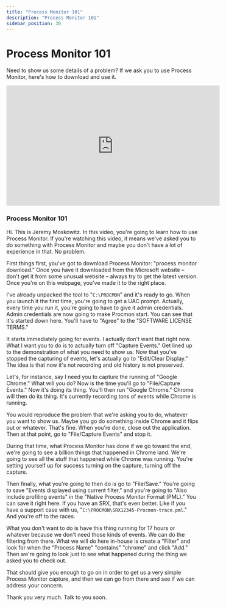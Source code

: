 ```yaml
---
title: "Process Monitor 101"
description: "Process Monitor 101"
sidebar_position: 30
---
```


# Process Monitor 101

Need to show us some details of a problem? If we ask you to use Process Monitor, here's how to
download and use it.

<iframe width="560" height="315" src="https://www.youtube.com/embed/Q-PljXDTTIw" title="Process Monitor 101" frameborder="0" allow="accelerometer; autoplay; clipboard-write; encrypted-media; gyroscope; picture-in-picture; web-share" allowfullscreen="1"></iframe>

### Process Monitor 101

Hi. This is Jeremy Moskowitz. In this video, you're going to learn how to use Process Monitor. If
you're watching this video, it means we've asked you to do something with Process Monitor and maybe
you don't have a lot of experience in that. No problem.

First things first, you've got to download Process Monitor: "process monitor download." Once you
have it downloaded from the Microsoft website – don't get it from some unusual website – always try
to get the latest version. Once you're on this webpage, you've made it to the right place.

I've already unpacked the tool to "`C:\PROCMON`" and it's ready to go. When you launch it the first
time, you're going to get a UAC prompt. Actually, every time you run it, you're going to have to
give it admin credentials. Admin credentials are now going to make Procmon start. You can see that
it's started down here. You'll have to "Agree" to the "SOFTWARE LICENSE TERMS."

It starts immediately going for events. I actually don't want that right now. What I want you to do
is to actually turn off "Capture Events." Get lined up to the demonstration of what you need to show
us. Now that you've stopped the capturing of events, let's actually go to "Edit/Clear Display." The
idea is that now it's not recording and old history is not preserved.

Let's, for instance, say I need you to capture the running of "Google Chrome." What will you do? Now
is the time you'll go to "File/Capture Events." Now it's doing its thing. You'll then run "Google
Chrome." Chrome will then do its thing. It's currently recording tons of events while Chrome is
running.

You would reproduce the problem that we're asking you to do, whatever you want to show us. Maybe you
go do something inside Chrome and it flips out or whatever. That's fine. When you're done, close out
the application. Then at that point, go to "File/Capture Events" and stop it.

During that time, what Process Monitor has done if we go toward the end, we're going to see a
billion things that happened in Chrome land. We're going to see all the stuff that happened while
Chrome was running. You're setting yourself up for success turning on the capture, turning off the
capture.

Then finally, what you're going to then do is go to "File/Save." You're going to save "Events
displayed using current filter," and you're going to "Also include profiling events" in the "Native
Process Monitor Format (PML)." You can save it right here. If you have an SRX, that's even better.
Like if you have a support case with us, "`C:\PROCMON\SRX12345-Procmon-trace.pml`." And you're off
to the races.

What you don't want to do is have this thing running for 17 hours or whatever because we don't need
those kinds of events. We can do the filtering from there. What we will do here in-house is create a
"Filter" and look for when the "Process Name" "contains" "chrome" and click "Add." Then we're going
to look just to see what happened during the thing we asked you to check out.

That should give you enough to go on in order to get us a very simple Process Monitor capture, and
then we can go from there and see if we can address your concern.

Thank you very much. Talk to you soon.
